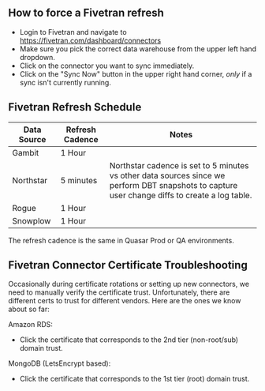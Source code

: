 ## How to force a Fivetran refresh
* Login to Fivetran and navigate to https://fivetran.com/dashboard/connectors
* Make sure you pick the correct data warehouse from the upper left hand dropdown.
* Click on the connector you want to sync immediately.
* Click on the "Sync Now" button in the upper right hand corner, _only_ if a sync isn't currently running.


## Fivetran Refresh Schedule

Data Source | Refresh Cadence | Notes
----------- | --------------- | -----
Gambit | 1 Hour |
Northstar | 5 minutes | Northstar cadence is set to 5 minutes vs other data sources since we perform DBT snapshots to capture user change diffs to create a log table.
Rogue | 1 Hour |
Snowplow | 1 Hour |

The refresh cadence is the same in Quasar Prod or QA environments.

## Fivetran Connector Certificate Troubleshooting
Occasionally during certificate rotations or setting up new connectors, we need to manually verify the certificate trust. Unfortunately, there are different certs to trust for different vendors. Here are the ones we know about so far:

Amazon RDS:
* Click the certificate that corresponds to the 2nd tier (non-root/sub) domain trust.

MongoDB (LetsEncrypt based):
* Click the certificate that corresponds to the 1st tier (root) domain trust.